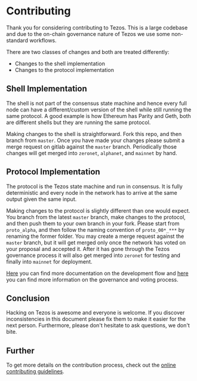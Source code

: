 # Contributing

Thank you for considering contributing to Tezos. This is a large codebase and
due to the on-chain governance nature of Tezos we use some non-standard
workflows.

There are two classes of changes and both are treated differently:
* Changes to the shell implementation
* Changes to the protocol implementation

## Shell Implementation
The shell is not part of the consensus state machine and hence every full node
can have a different/custom version of the shell while still running the same
protocol. A good example is how Ethereum has Parity and Geth, both are different
shells but they are running the same protocol. 

Making changes to the shell is straightforward. Fork this repo, and then branch
from `master`. Once you have made your changes please submit a merge request on
gitlab against the `master` branch. Periodically those changes will get merged
into `zeronet`, `alphanet`, and `mainnet` by hand.

## Protocol Implementation
The protocol is the Tezos state machine and run in consensus. It is fully
deterministic and every node in the network has to arrive at the same output
given the same input. 

Making changes to the protocol is slightly different than one would expect. You
branch from the latest `master` branch, make changes to the protocol, and then
push them to your own branch in your fork. Please start from `proto_alpha`, and
then follow the naming convention of `proto_00*_***` by renaming the former
folder. You may create a merge request against the `master` branch, but it will
get merged only once the network has voted on your proposal and accepted it.
After it has gone through the Tezos governance process it will also get merged
into `zeronet` for testing and finally into `mainnet` for deployment.

[Here](http://tezos.gitlab.io/developer/contributing.html) you can 
find more documentation on the development flow and [here](http://tezos.gitlab.io/whitedoc/voting.html)
you can find more information on the governance and voting process.

## Conclusion
Hacking on Tezos is awesome and everyone is welcome. If you discover
inconsistencies in this document please fix them to make it easier for the next
person. Furthermore, please don't hesitate to ask questions, we don't bite.

## Further
To get more details on the contribution process, check out the
[online contributing guidelines](http://tezos.gitlab.io/developer/contributing.html).
